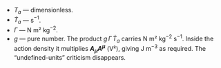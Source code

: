 * $T_a$ — dimensionless.
* $\dot T_a$ — s$^{-1}$.
* $\Gamma$ — N m² kg$^{-2}$.
* $g$ — pure number.
  The product $g\,\Gamma\,\dot T_a$ carries N m² kg$^{-2}$ s$^{-1}$.
  Inside the action density it multiplies **$A_\mu A^\mu$** (V²), giving J m$^{-3}$ as required.  The “undefined-units” criticism disappears.